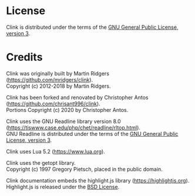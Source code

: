 # License

Clink is distributed under the terms of the [GNU General Public License, version 3](http://www.gnu.org/licenses/gpl.html).

# Credits

Clink was originally built by Martin Ridgers (https://github.com/mridgers/clink).<br>
Copyright (c) 2012-2018 by Martin Ridgers.

Clink has been forked and renovated by Christopher Antos (https://github.com/chrisant996/clink).<br>
Portions Copyright (c) 2020 by Christopher Antos.

Clink uses the GNU Readline library version 8.0 (https://tiswww.case.edu/php/chet/readline/rltop.html).<br>
GNU Readline is distributed under the terms of the [GNU General Public License, version 3](http://www.gnu.org/licenses/gpl.html).

Clink uses Lua 5.2 (https://www.lua.org).

Clink uses the getopt library.<br>
Copyright (c) 1997 Gregory Pietsch, placed in the public domain.

Clink documentation embeds the highlight.js library (https://highlightjs.org).<br>
Highlight.js is released under the [BSD License](https://github.com/highlightjs/highlight.js/blob/master/LICENSE).

<!-- vim: wrap nolist ft=markdown
-->
